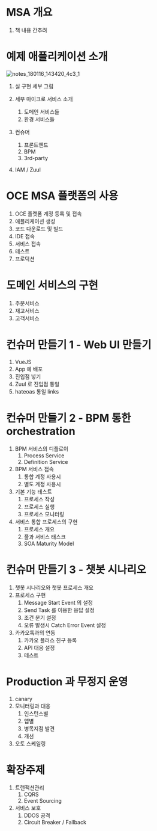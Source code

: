 
# MSA 개요
1. 책 내용 간추려

# 예제 애플리케이션 소개
![notes_180116_143420_4c3_1](https://user-images.githubusercontent.com/487999/34973363-9897bdea-faca-11e7-8f99-9d988bf870da.jpg)

1. 실 구현 세부 그림


1. 세부 마이크로 서비스 소개
    1. 도메인 서비스들
    1. 환경 서비스들
1. 컨슈머
    1. 프론트엔드
    1. BPM
    1. 3rd-party
1. IAM / Zuul

# OCE MSA 플랫폼의 사용
1. OCE 플랫폼 계정 등록 및 접속
1. 애플리케이션 생성
1. 코드 다운로드 및 빌드
1. IDE 접속
1. 서비스 접속
1. 테스트
1. 프로덕션

# 도메인 서비스의 구현
1. 주문서비스
1. 재고서비스
1. 고객서비스

# 컨슈머 만들기 1 - Web UI 만들기
1. VueJS
1. App 에 배포
1. 진입점 넣기
1. Zuul 로 진입점 통일
1. hateoas 통일 links

# 컨슈머 만들기 2 - BPM 통한 orchestration
1. BPM 서비스의 디플로이
    1. Process Service
    1. Definition Service
1. BPM 서비스 접속
    1. 통합 계정 사용시
    1. 별도 계정 사용시
1. 기본 기능 테스트
    1. 프로세스 작성
    1. 프로세스 실행
    1. 프로세스 모니터링
1. 서비스 통합 프로세스의 구현
    1. 프로세스 개요
    1. 풀과 서비스 태스크
    1. SOA Maturity Model 

# 컨슈머 만들기 3 - 챗봇 시나리오
1. 챗봇 시나리오와 챗봇 프로세스 개요
1. 프로세스 구현
    1. Message Start Event 의 설정
    1. Send Task 를 이용한 응답 설정
    1. 조건 분기 설정
    1. 오류 발생시 Catch Error Event 설정
1. 카카오톡과의 연동
    1. 카카오 플러스 친구 등록
    1. API 대응 설정
    1. 테스트
    
# Production 과 무정지 운영
1. canary
1. 모니터링과 대응
    1. 인스턴스별 
    1. 앱별
    1. 병목지점 발견
    1. 개선
1. 오토 스케일링

# 확장주제
1. 트랜잭션관리
    1. CQRS
    1. Event Sourcing
1. 서비스 보호
    1. DDOS 공격
    1. Circuit Breaker / Fallback
